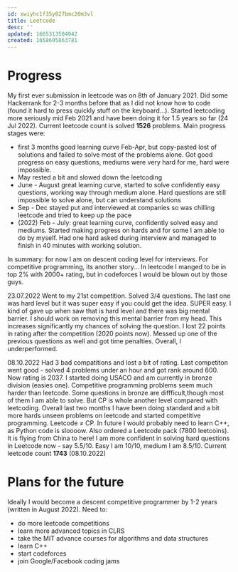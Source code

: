 ```yaml
---
id: xwiyhc1f35y827bmc20m3vl
title: Leetcode
desc: ''
updated: 1665313504942
created: 1658695863781
---
```

# Progress
My first ever submission in leetcode was on 8th of January 2021. Did some Hackerrank for 2-3 months before that as I did
not know how to code (found it hard to press quickly stuff on the keyboard...). Started leetcoding more seriously mid Feb
2021 and have been doing it for 1.5 years so far (24 Jul 2022). Current leetcode count is solved **1526** problems. Main progress
stages were:
- first 3 months good learning curve Feb-Apr, but copy-pasted lost of solutions and failed to solve most of the problems alone. Got good progress on easy questions, mediums were very hard for me, hard were impossible.
- May rested a bit and slowed down the leetcoding
- June - August great learning curve, started to solve confidently easy questions, working way through medium alone. Hard
questions are still impossible to solve alone, but can understand solutions
- Sep - Dec stayed put and interviewed at companies so was chilling leetcode and tried to keep up the pace
- (2022) Feb - July: great learning curve, confidently solved easy and mediums. Started making progress on hards and for
some I am able to do by myself. Had one hard asked during interview and managed to finish in 40 minutes with working solution.

In summary: for now I am on descent coding level for interviews. For competitive programming, its another story... In leetcode I manged to be in top 2% with 2000+ rating, but in codeforces I would be blown out by those guys.

23.07.2022
Went to my 21st competition. Solved 3/4 questions. The last one was hard level but it was super easy if you could get the idea. SUPER easy. I kind of gave up when saw that is hard level and there was big mental barrier. I should work on removing this mental barrier from my head. This increases significantly my chances of solving the question.
I lost 22 points in rating after the competition (2020 points now). Messed up one of the previous questions as well and got time penalties. Overall, I underperformed.


08.10.2022
Had 3 bad compatitions and lost a bit of rating. Last competiton went good - solved 4 problems under an hour and got rank around 600. Now rating is 2037. I started doing USACO and am currently in bronze division (easies one). Competitive programming problems seem much harder than leetcode. Some questions in bronze are diffficult,though most of them I am able to solve. But CP is whole another level compared with leetcoding.
Overall last two months I have been doing standard and a bit more hards unseen problems on leetcode and started competitive programming. Leetcode $\neq$ CP. In future I would probably need to learn C++, as Python code is sloooow. Also ordered a Leetcode pack (7800 leetcoins). It is flying from China to here!
I am more confident in solving hard questions in Leetcode now - say 5.5/10. Easy I am 10/10, medium I am 8.5/10.
Current leetcode count **1743** (08.10.2022)



# Plans for the future
Ideally I would become a descent competitive programmer by 1-2 years (written in August 2022). Need to:
- do more leetcode competitions
- learn more advanced topics in CLRS
- take the MIT advance courses for algorithms and data structures
- learn C++
- start codeforces
- join Google/Facebook coding jams